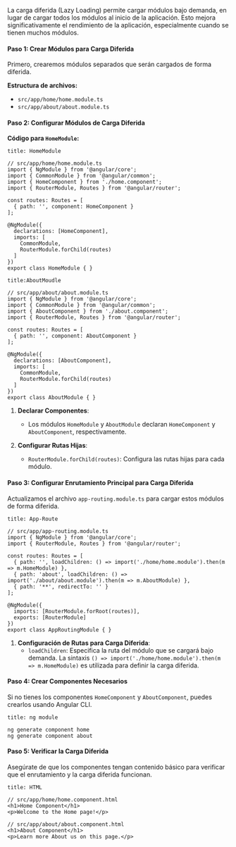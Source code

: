 La carga diferida (Lazy Loading) permite cargar módulos bajo demanda, en lugar de cargar todos los módulos al inicio de la aplicación. Esto mejora significativamente el rendimiento de la aplicación, especialmente cuando se tienen muchos módulos.

#### Paso 1: Crear Módulos para Carga Diferida

Primero, crearemos módulos separados que serán cargados de forma diferida.

**Estructura de archivos:**

- `src/app/home/home.module.ts`
- `src/app/about/about.module.ts`

#### Paso 2: Configurar Módulos de Carga Diferida

**Código para `HomeModule`:**

```ad-important
title: HomeModule
```
```
// src/app/home/home.module.ts
import { NgModule } from '@angular/core';
import { CommonModule } from '@angular/common';
import { HomeComponent } from './home.component';
import { RouterModule, Routes } from '@angular/router';

const routes: Routes = [
  { path: '', component: HomeComponent }
];

@NgModule({
  declarations: [HomeComponent],
  imports: [
    CommonModule,
    RouterModule.forChild(routes)
  ]
})
export class HomeModule { }
```

```ad-important
title:AboutMoudle
```
```
// src/app/about/about.module.ts
import { NgModule } from '@angular/core';
import { CommonModule } from '@angular/common';
import { AboutComponent } from './about.component';
import { RouterModule, Routes } from '@angular/router';

const routes: Routes = [
  { path: '', component: AboutComponent }
];

@NgModule({
  declarations: [AboutComponent],
  imports: [
    CommonModule,
    RouterModule.forChild(routes)
  ]
})
export class AboutModule { }
```

1. **Declarar Componentes**:
    
    - Los módulos `HomeModule` y `AboutModule` declaran `HomeComponent` y `AboutComponent`, respectivamente.
2. **Configurar Rutas Hijas**:
    
    - `RouterModule.forChild(routes)`: Configura las rutas hijas para cada módulo.

#### Paso 3: Configurar Enrutamiento Principal para Carga Diferida

Actualizamos el archivo `app-routing.module.ts` para cargar estos módulos de forma diferida.

```ad-important
title: App-Route
```
```
// src/app/app-routing.module.ts
import { NgModule } from '@angular/core';
import { RouterModule, Routes } from '@angular/router';

const routes: Routes = [
  { path: '', loadChildren: () => import('./home/home.module').then(m => m.HomeModule) },
  { path: 'about', loadChildren: () => import('./about/about.module').then(m => m.AboutModule) },
  { path: '**', redirectTo: '' }
];

@NgModule({
  imports: [RouterModule.forRoot(routes)],
  exports: [RouterModule]
})
export class AppRoutingModule { }
```

1. **Configuración de Rutas para Carga Diferida**:
    - `loadChildren`: Especifica la ruta del módulo que se cargará bajo demanda. La sintaxis `() => import('./home/home.module').then(m => m.HomeModule)` es utilizada para definir la carga diferida.

#### Paso 4: Crear Componentes Necesarios

Si no tienes los componentes `HomeComponent` y `AboutComponent`, puedes crearlos usando Angular CLI.

```ad-info
title: ng module
```
```
ng generate component home
ng generate component about
```

#### Paso 5: Verificar la Carga Diferida

Asegúrate de que los componentes tengan contenido básico para verificar que el enrutamiento y la carga diferida funcionan.

```ad-info
title: HTML
```
```
// src/app/home/home.component.html
<h1>Home Component</h1>
<p>Welcome to the Home page!</p>

// src/app/about/about.component.html
<h1>About Component</h1>
<p>Learn more About us on this page.</p>
```

